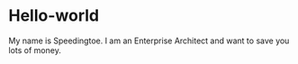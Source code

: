 # Hello-world
My name is Speedingtoe. I am an Enterprise Architect and want to save you lots of money.
